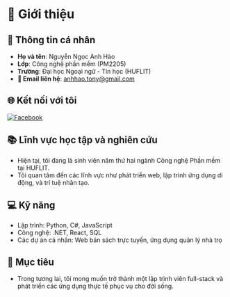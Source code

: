 # 👋 Giới thiệu

## 📄 Thông tin cá nhân
- **Họ và tên**: Nguyễn Ngọc Anh Hào
- **Lớp**: Công nghệ phần mềm (PM2205)
- **Trường**: Đại học Ngoại ngữ - Tin học (HUFLIT)
- **📧 Email liên hệ**: [anhhao.tony@gmail.com](mailto:anhhao.tony@gmail.com)

## 🌐 Kết nối với tôi
[![Facebook](https://img.shields.io/badge/Facebook-%231877F2.svg?style=for-the-badge&logo=Facebook&logoColor=white)](https://www.facebook.com/profile.php?id=100004822248499)

## 📚 Lĩnh vực học tập và nghiên cứu
- Hiện tại, tôi đang là sinh viên năm thứ hai ngành Công nghệ Phần mềm tại HUFLIT.
- Tôi quan tâm đến các lĩnh vực như phát triển web, lập trình ứng dụng di động, và trí tuệ nhân tạo.

## 💻 Kỹ năng
- Lập trình: Python, C#, JavaScript
- Công nghệ: .NET, React, SQL
- Các dự án cá nhân: Web bán sách trực tuyến, ứng dụng quản lý nhà trọ

## 🎯 Mục tiêu
- Trong tương lai, tôi mong muốn trở thành một lập trình viên full-stack và phát triển các ứng dụng thực tế phục vụ cho đời sống.
